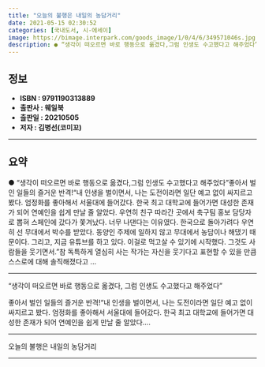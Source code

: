 ```yaml
---
title: "오늘의 불행은 내일의 농담거리"
date: 2021-05-15 02:30:52
categories: [국내도서, 시-에세이]
image: https://bimage.interpark.com/goods_image/1/0/4/6/349571046s.jpg
description: ● “생각이 떠오르면 바로 행동으로 옮겼다,그럼 인생도 수고했다고 해주었다”좋아서 벌인 일들의 즐거운 반격!“내 인생을 벌이면서, 나는 도전이라면 일단 예고 없이 싸지르고 봤다. 엄정화를 좋아해서 서울대에 들어갔다. 한국 최고 대학교에 들어가면 대성한 존재가 되어 연예인을 쉽게 만날
---
```


## **정보**

- **ISBN : 9791190313889**
- **출판사 : 웨일북**
- **출판일 : 20210505**
- **저자 : 김병선(코미꼬)**

------



## **요약**

●  “생각이 떠오르면 바로 행동으로 옮겼다,그럼 인생도 수고했다고 해주었다”좋아서 벌인 일들의 즐거운 반격!“내 인생을 벌이면서, 나는 도전이라면 일단 예고 없이 싸지르고 봤다. 엄정화를 좋아해서 서울대에 들어갔다. 한국 최고 대학교에 들어가면 대성한 존재가 되어 연예인을 쉽게 만날 줄 알았다. 우연히 친구 따라간 곳에서 축구팀 홍보 담당자로 뽑혀 스페인에 갔다가 쫓겨났다. 너무 나댄다는 이유였다. 한국으로 돌아가려다 우연히 선 무대에서 박수를 받았다. 동양인 주제에 일하지 않고 무대에서 농담이나 해댔기 때문이다. 그리고, 지금 유튜브를 하고 있다. 이걸로 먹고살 수 있기에 시작했다. 그것도 사람들을 웃기면서.”참 독특하게 열심히 사는 작가는 자신을 웃기다고 표현할 수 있을 만큼 스스로에 대해 솔직해졌다고 ...

------

“생각이 떠오르면 바로 행동으로 옮겼다,
그럼 인생도 수고했다고 해주었다”

좋아서 벌인 일들의 즐거운 반격!“내 인생을 벌이면서, 나는 도전이라면 일단 예고 없이 싸지르고 봤다. 엄정화를 좋아해서 서울대에 들어갔다. 한국 최고 대학교에 들어가면 대성한 존재가 되어 연예인을 쉽게 만날 줄 알았다.... 

------


오늘의 불행은 내일의 농담거리 

------


